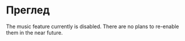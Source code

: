 # Преглед

The music feature currently is disabled. There are no plans to re-enable them in the near future.
